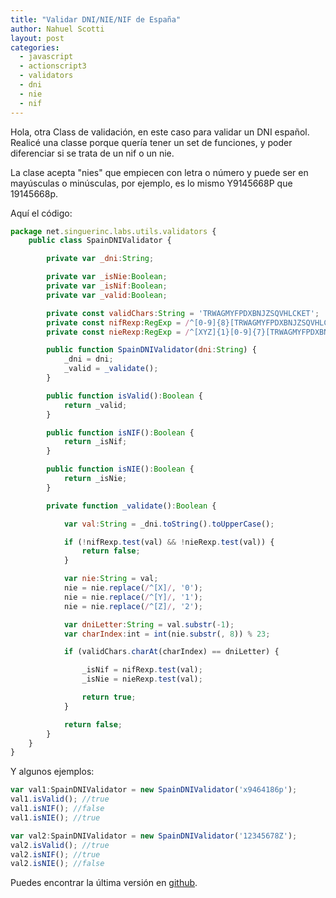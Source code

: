 ```yaml
---
title: "Validar DNI/NIE/NIF de España"
author: Nahuel Scotti
layout: post
categories:
  - javascript
  - actionscript3
  - validators
  - dni
  - nie
  - nif
---
```



Hola, otra Class de validaci&oacute;n, en este caso para validar un DNI espa&ntilde;ol.<br/>
Realic&eacute; una classe porque quer&iacute;a tener un set de funciones, y poder diferenciar si se trata de un nif o un nie.

La clase acepta "nies" que empiecen con letra o n&uacute;mero y puede ser en may&uacute;sculas o min&uacute;sculas, por ejemplo, es lo mismo Y9145668P que 19145668p.

Aqu&iacute; el c&oacute;digo:

```javascript
package net.singuerinc.labs.utils.validators {
    public class SpainDNIValidator {

        private var _dni:String;

        private var _isNie:Boolean;
        private var _isNif:Boolean;
        private var _valid:Boolean;

        private const validChars:String = 'TRWAGMYFPDXBNJZSQVHLCKET';
        private const nifRexp:RegExp = /^[0-9]{8}[TRWAGMYFPDXBNJZSQVHLCKET]{1}$/i;
        private const nieRexp:RegExp = /^[XYZ]{1}[0-9]{7}[TRWAGMYFPDXBNJZSQVHLCKET]{1}$/i;

        public function SpainDNIValidator(dni:String) {
            _dni = dni;
            _valid = _validate();
        }

        public function isValid():Boolean {
            return _valid;
        }

        public function isNIF():Boolean {
            return _isNif;
        }

        public function isNIE():Boolean {
            return _isNie;
        }

        private function _validate():Boolean {

            var val:String = _dni.toString().toUpperCase();

            if (!nifRexp.test(val) && !nieRexp.test(val)) {
                return false;
            }

            var nie:String = val;
            nie = nie.replace(/^[X]/, '0');
            nie = nie.replace(/^[Y]/, '1');
            nie = nie.replace(/^[Z]/, '2');

            var dniLetter:String = val.substr(-1);
            var charIndex:int = int(nie.substr(, 8)) % 23;

            if (validChars.charAt(charIndex) == dniLetter) {

                _isNif = nifRexp.test(val);
                _isNie = nieRexp.test(val);

                return true;
            }

            return false;
        }
    }
}
```

Y algunos ejemplos:

```javascript
var val1:SpainDNIValidator = new SpainDNIValidator('x9464186p');
val1.isValid(); //true
val1.isNIF(); //false
val1.isNIE(); //true

var val2:SpainDNIValidator = new SpainDNIValidator('12345678Z');
val2.isValid(); //true
val2.isNIF(); //true
val2.isNIE(); //false
```

[2]: https://github.com/singuerinc/singuerinc-blog/blob/master/src/net/singuerinc/labs/utils/validators/SpainDNIValidator.as
Puedes encontrar la &uacute;ltima versi&oacute;n en [github][2].
